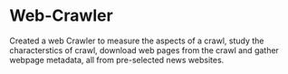 # Web-Crawler
Created a web Crawler to measure the aspects of a crawl, study the characterstics of crawl, download web pages from the crawl and gather webpage metadata, all from pre-selected news websites.

